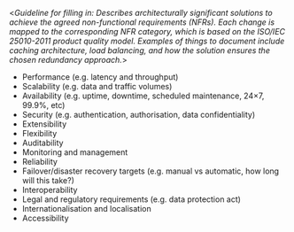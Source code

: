 <_Guideline for filling in: Describes architecturally significant solutions to achieve the agreed non-functional requirements (NFRs). Each change is mapped to the corresponding NFR category, which is based on the ISO/IEC 25010-2011 product quality model. Examples of things to document include caching architecture, load balancing, and how the solution ensures the chosen redundancy approach._>

* Performance (e.g. latency and throughput)
* Scalability (e.g. data and traffic volumes)
* Availability (e.g. uptime, downtime, scheduled maintenance, 24×7, 99.9%, etc)
* Security (e.g. authentication, authorisation, data confidentiality)
* Extensibility
* Flexibility
* Auditability
* Monitoring and management
* Reliability
* Failover/disaster recovery targets (e.g. manual vs automatic, how long will this take?)
* Interoperability
* Legal and regulatory requirements (e.g. data protection act)
* Internationalisation and localisation
* Accessibility
